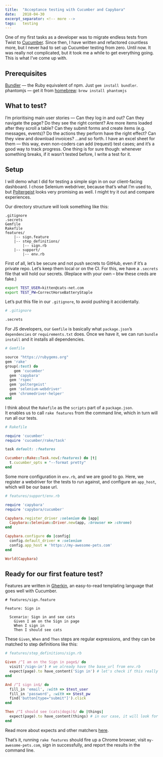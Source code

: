 ```yaml
---
title:  "Acceptance testing with Cucumber and Capybara"
date:   2018-04-30
excerpt_separator: <!-- more -->
tags:   testing
---
```


One of my first tasks as a developer was to migrate endless tests from Twist to [Cucumber](https://docs.cucumber.io). Since then, I have written and refactored countless more, but I never had to set up Cucumber testing from zero. Until now.<!-- more --> It was really not complicated, but it took me a while to get everything going. This is what I’ve come up with.

## Prerequisites
[Bundler](http://bundler.io/) — the Ruby equivalent of npm. Just `gem install bundler`.
phantomjs — get it from [homebrew](https://brew.sh): `brew install phantomjs`

## What to test?
I’m prioritising main user stories — Can they log in and out? Can they navigate the page? Do they see the right content? Are more items loaded after they scroll a table? Can they submit forms and create items (e.g. messages, events)? Do the actions they perform have the right effect? Can they view and download invoices? …and so forth. I have an excel sheet for them — this way, even non-coders can add (request) test cases; and it’s a good way to track progress.
One thing is for sure though: whenever something breaks, if it wasn’t tested before, I write a test for it.

## Setup
I will demo what I did for testing a simple sign in on our client-facing dashboard. I chose Selenium webdriver, because that’s what I’m used to, but [Poltergeist](https://github.com/teampoltergeist/poltergeist) looks very promising as well. I might try it out and compare experiences.

Our directory structure will look something like this:
```
.gitignore
.secrets
Gemfile
Rakefile
features/
	|-- sign.feature
	|-- step_definitions/
		|-- sign.rb
	|-- support/
		|-- env.rb
```

First of all, let’s be secure and not push secrets to GitHub, even if it’s a private repo. Let’s keep them local or on the CI. For this, we have a `.secrets` file that will hold our secrets. (Replace with your own – btw these creds are fake.)
```sh
export TEST_USER=kitten@cats-net.com
export TEST_PW=CorrectHorseBatteryStaple
```
Let’s put this file in our `.gitignore`, to avoid pushing it accidentally.
```sh
# .gitignore

.secrets
```

For JS developers, our `Gemfile` is basically what `package.json`’s `dependencies` or `requirements.txt` does. Once we have it, we can run `bundle install` and it installs all dependencies.
```rb
# Gemfile

source "https://rubygems.org"
gem 'rake'
group(:test) do
	gem 'cucumber'
  gem 'capybara'
  gem 'rspec'
  gem 'poltergeist'
  gem 'selenium-webdriver'
  gem 'chromedriver-helper'
end
```

I think about the `Rakefile` as the `scripts` part of a `package.json`.  
It enables us to call `rake features` from the command line, which in turn will run all our tests.
```rb
# Rakefile

require 'cucumber'
require 'cucumber/rake/task'

task default: :features

Cucumber::Rake::Task.new(:features) do |t|
  t.cucumber_opts = "--format pretty"
end
```

Some more configuration in `env.rb`, and we are good to go. Here, we register a webdriver for the tests to run against, and configure an `app_host`, which will be our base url.
```rb
# features/support/env.rb

require 'capybara'
require 'capybara/cucumber'

Capybara.register_driver :selenium do |app|
  Capybara::Selenium::Driver.new(app, :browser => :chrome)
end

Capybara.configure do |config|
  config.default_driver = :selenium
  config.app_host = 'https://my-awesome-pets.com'
end

World(Capybara)
```

## Ready for our first feature test?
Features are written in [Gherkin](https://github.com/cucumber/cucumber/wiki/Gherkin), an easy-to-read templating language that goes well with Cucumber.
```gherkin
# features/sign.feature

Feature: Sign in

  Scenario: Sign in and see cats
    Given I am on the Sign in page
    When I sign in
    Then I should see cats
```
These `Given`, `When` and `Then` steps are regular expressions, and they can be matched to step definitions like this:
```rb
# features/step_definitions/sign.rb

Given /^I am on the Sign in page$/ do
  visit('/sign-in') # we already have the base_url from env.rb
  expect(page).to have_content('Sign in') # let's check if this really works
end

And /^I sign in$/ do
  fill_in 'email', :with => $test_user
  fill_in 'password', :with => $test_pw
  find('button[type="submit"]').click
end

Then /^I should see (cats|dogs)$/ do |things|
  expect(page).to have_content(things) # in our case, it will look for 'cats'.
end
```
Read more about expects and other matchers [here](https://relishapp.com/rspec/rspec-expectations/docs/built-in-matchers).

That’s it, running `rake features` should fire up a Chrome browser, visit `my-awesome-pets.com`, sign in successfully, and report the results in the command line.
